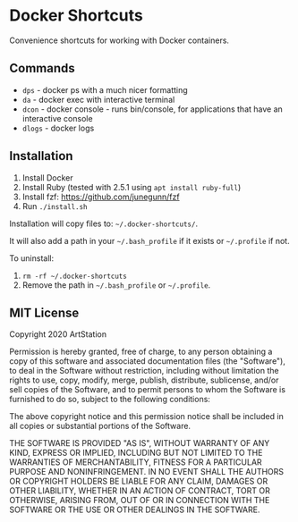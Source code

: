 # Docker Shortcuts

Convenience shortcuts for working with Docker containers.

## Commands

* `dps` - docker ps with a much nicer formatting
* `da` - docker exec with interactive terminal
* `dcon` - docker console - runs bin/console, for applications that have an interactive console
* `dlogs` - docker logs

## Installation

1. Install Docker
2. Install Ruby (tested with 2.5.1 using `apt install ruby-full`)
3. Install fzf: https://github.com/junegunn/fzf
4. Run `./install.sh`

Installation will copy files to: `~/.docker-shortcuts/`.

It will also add a path in your `~/.bash_profile` if it exists or `~/.profile` if not.

To uninstall:

1. `rm -rf ~/.docker-shortcuts`
2. Remove the path in `~/.bash_profile` or `~/.profile`.

## MIT License

Copyright 2020 ArtStation

Permission is hereby granted, free of charge, to any person obtaining a copy of this software and associated documentation files (the "Software"), to deal in the Software without restriction, including without limitation the rights to use, copy, modify, merge, publish, distribute, sublicense, and/or sell copies of the Software, and to permit persons to whom the Software is furnished to do so, subject to the following conditions:

The above copyright notice and this permission notice shall be included in all copies or substantial portions of the Software.

THE SOFTWARE IS PROVIDED "AS IS", WITHOUT WARRANTY OF ANY KIND, EXPRESS OR IMPLIED, INCLUDING BUT NOT LIMITED TO THE WARRANTIES OF MERCHANTABILITY, FITNESS FOR A PARTICULAR PURPOSE AND NONINFRINGEMENT. IN NO EVENT SHALL THE AUTHORS OR COPYRIGHT HOLDERS BE LIABLE FOR ANY CLAIM, DAMAGES OR OTHER LIABILITY, WHETHER IN AN ACTION OF CONTRACT, TORT OR OTHERWISE, ARISING FROM, OUT OF OR IN CONNECTION WITH THE SOFTWARE OR THE USE OR OTHER DEALINGS IN THE SOFTWARE.